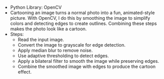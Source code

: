 - Python Library: OpenCV
- Cartooning an image turns a normal photo into a fun, animated-style picture. With OpenCV, I do this by smoothing the image to simplify colors and detecting edges to create outlines. Combining these steps makes the photo look like a cartoon.
- Steps:
    + Read the input image.
    + Convert the image to grayscale for edge detection.
    + Apply median blur to remove noise.
    + Use adaptive thresholding to detect edges.
    + Apply a bilateral filter to smooth the image while preserving edges.
    + Combine the smoothed image with edges to produce the cartoon effect.